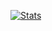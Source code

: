 [![Stats](https://github-readme-stats.vercel.app/api?username=APointProven&show_icons=true&theme=apprentice)](https://github.com/anuraghazra/github-readme-stats)
